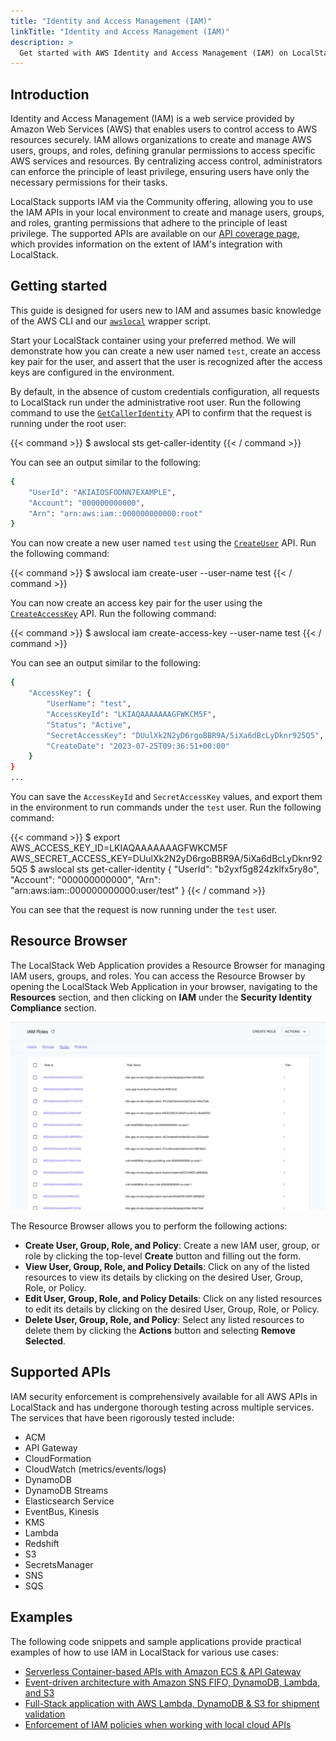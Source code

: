 ```yaml
---
title: "Identity and Access Management (IAM)"
linkTitle: "Identity and Access Management (IAM)"
description: >
  Get started with AWS Identity and Access Management (IAM) on LocalStack
---
```


## Introduction

Identity and Access Management (IAM) is a web service provided by Amazon Web Services (AWS) that enables users to control access to AWS resources securely. IAM allows organizations to create and manage AWS users, groups, and roles, defining granular permissions to access specific AWS services and resources. By centralizing access control, administrators can enforce the principle of least privilege, ensuring users have only the necessary permissions for their tasks.

LocalStack supports IAM via the Community offering, allowing you to use the IAM APIs in your local environment to create and manage users, groups, and roles, granting permissions that adhere to the principle of least privilege. The supported APIs are available on our [API coverage page](https://docs.localstack.cloud/references/coverage/coverage_iam/), which provides information on the extent of IAM's integration with LocalStack.

## Getting started

This guide is designed for users new to IAM and assumes basic knowledge of the AWS CLI and our [`awslocal`](https://github.com/localstack/awscli-local) wrapper script.

Start your LocalStack container using your preferred method. We will demonstrate how you can create a new user named `test`, create an access key pair for the user, and assert that the user is recognized after the access keys are configured in the environment.

By default, in the absence of custom credentials configuration, all requests to LocalStack run under the administrative root user. Run the following command to use the [`GetCallerIdentity`](https://docs.aws.amazon.com/cli/latest/reference/sts/get-caller-identity.html) API to confirm that the request is running under the root user:

{{< command >}}
$ awslocal sts get-caller-identity
{{< / command >}}

You can see an output similar to the following:

```bash
{
    "UserId": "AKIAIOSFODNN7EXAMPLE",
    "Account": "000000000000",
    "Arn": "arn:aws:iam::000000000000:root"
}
```

You can now create a new user named `test` using the [`CreateUser`](https://docs.aws.amazon.com/cli/latest/reference/iam/create-user.html) API. Run the following command:

{{< command >}}
$ awslocal iam create-user --user-name test
{{< / command >}}

You can now create an access key pair for the user using the [`CreateAccessKey`](https://docs.aws.amazon.com/cli/latest/reference/iam/create-access-key.html) API. Run the following command:

{{< command >}}
$ awslocal iam create-access-key --user-name test
{{< / command >}}

You can see an output similar to the following:

```bash
{
    "AccessKey": {
        "UserName": "test",
        "AccessKeyId": "LKIAQAAAAAAAGFWKCM5F",
        "Status": "Active",
        "SecretAccessKey": "DUulXk2N2yD6rgoBBR9A/5iXa6dBcLyDknr925Q5",
        "CreateDate": "2023-07-25T09:36:51+00:00"
    }
}
...
```

You can save the `AccessKeyId` and `SecretAccessKey` values, and export them in the environment to run commands under the `test` user. Run the following command:

{{< command >}}
$ export AWS_ACCESS_KEY_ID=LKIAQAAAAAAAGFWKCM5F AWS_SECRET_ACCESS_KEY=DUulXk2N2yD6rgoBBR9A/5iXa6dBcLyDknr925Q5
$ awslocal sts get-caller-identity
{
    "UserId": "b2yxf5g824zklfx5ry8o",
    "Account": "000000000000",
    "Arn": "arn:aws:iam::000000000000:user/test"
}
{{< / command >}}

You can see that the request is now running under the `test` user.

## Resource Browser

The LocalStack Web Application provides a Resource Browser for managing IAM users, groups, and roles. You can access the Resource Browser by opening the LocalStack Web Application in your browser, navigating to the **Resources** section, and then clicking on **IAM** under the **Security Identity Compliance** section.

<img src="iam-resource-browser.png" alt="IAM Resource Browser" title="IAM Resource Browser" width="900" />

The Resource Browser allows you to perform the following actions:

- **Create User, Group, Role, and Policy**: Create a new IAM user, group, or role by clicking the top-level **Create** button and filling out the form.
- **View User, Group, Role, and Policy Details**: Click on any of the listed resources to view its details by clicking on the desired User, Group, Role, or Policy.
- **Edit User, Group, Role, and Policy Details**: Click on any listed resources to edit its details by clicking on the desired User, Group, Role, or Policy.
- **Delete User, Group, Role, and Policy**: Select any listed resources to delete them by clicking the **Actions** button and selecting **Remove Selected**.

## Supported APIs

IAM security enforcement is comprehensively available for all AWS APIs in LocalStack and has undergone thorough testing across multiple services. The services that have been rigorously tested include:

- ACM
- API Gateway
- CloudFormation
- CloudWatch (metrics/events/logs)
- DynamoDB
- DynamoDB Streams
- Elasticsearch Service
- EventBus, Kinesis
- KMS
- Lambda
- Redshift
- S3
- SecretsManager
- SNS
- SQS

## Examples

The following code snippets and sample applications provide practical examples of how to use IAM in LocalStack for various use cases:

- [Serverless Container-based APIs with Amazon ECS & API Gateway](https://github.com/localstack/serverless-api-ecs-apigateway-sample)
- [Event-driven architecture with Amazon SNS FIFO, DynamoDB, Lambda, and S3](https://github.com/localstack/event-driven-architecture-with-amazon-sns-fifo)
- [Full-Stack application with AWS Lambda, DynamoDB & S3 for shipment validation](https://github.com/localstack/shipment-list-demo)
- [Enforcement of IAM policies when working with local cloud APIs](https://github.com/localstack/localstack-pro-samples/tree/master/iam-policy-enforcement)
